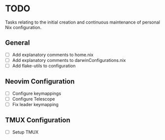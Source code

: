 # TODO

Tasks relating to the initial creation and continuous maintenance of personal Nix configuration.

## General

- [ ] Add explanatory comments to home.nix
- [ ] Add explanatory comments to darwinConfigurations.nix
- [ ] Add flake-utils to configuration

## Neovim Configuration

- [ ] Configure keymappings
- [ ] Configure Telescope
- [ ] Fix leader keymapping

## TMUX Configuration

- [ ] Setup TMUX
